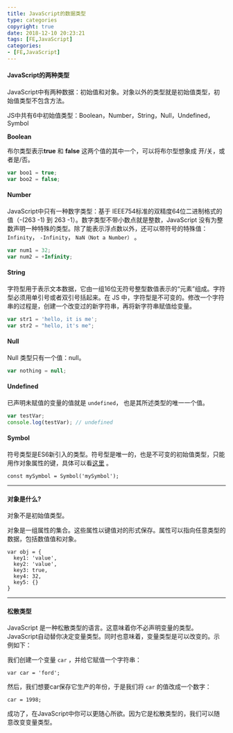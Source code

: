```yaml
---
title: JavaScript的数据类型
type: categories
copyright: true
date: 2018-12-10 20:23:21
tags: [FE,JavaScript]
categories: 
- [FE,JavaScript]
---
```


#### JavaScript的两种类型

JavaScript中有两种数据：初始值和对象。对象以外的类型就是初始值类型，初始值类型不包含方法。

JS中共有6中初始值类型：Boolean，Number，String，Null，Undefined，Symbol

<!--more-->

**Boolean**

布尔类型表示**true** 和 **false** 这两个值的其中一个，可以将布尔型想象成 开/关，或者是/否。

```js
var boo1 = true;
var boo2 = false;
```

#### **Number**

JavaScript中只有一种数字类型：基于 IEEE754标准的双精度64位二进制格式的值（-(263 -1) 到 263 -1）。数字类型不带小数点就是整数，JavaScript 没有为整数声明一种特殊的类型。除了能表示浮点数以外，还可以带符号的特殊值：`Infinity`， `-Infinity`， `NaN（Not a Number）`  。

```js
var num1 = 32;
var num2 = +Infinity;
```

#### String

字符型用于表示文本数据，它由一组16位无符号整型数值表示的“元素”组成。字符型必须用单引号或者双引号括起来。在 JS 中，字符型是不可变的。修改一个字符串的过程是，创建一个改变过的新字符串，再将新字符串赋值给变量。

```js
var str1 = 'hello, it is me';
var str2 = "hello, it's me";
```

#### **Null**

Null 类型只有一个值：null。

```js
var nothing = null;
```

#### Undefined

已声明未赋值的变量的值就是 `undefined`， 也是其所述类型的唯一一个值。

```js
var testVar;
console.log(testVar); // undefined
```

#### Symbol

符号类型是ES6新引入的类型。符号型是唯一的，也是不可变的初始值类型，只能用作对象属性的键，具体可以看[这里](https://developer.mozilla.org/en-US/docs/Glossary/Symbol) 。

```
const mySymbol = Symbol('mySymbol');
```

------

#### 对象是什么?

对象不是初始值类型。

对象是一组属性的集合。这些属性以键值对的形式保存。属性可以指向任意类型的数据，包括数值值和对象。

```
var obj = {
  key1: 'value',
  key2: 'value',
  key3: true,
  key4: 32,
  key5: {}
}
```

------

#### 松散类型

JavaScript 是一种松散类型的语言。这意味着你不必声明变量的类型。JavaScript自动替你决定变量类型。同时也意味着，变量类型是可以改变的。示例如下：

我们创建一个变量 `car` ，并给它赋值一个字符串：

```
var car = 'ford';
```

然后，我们想要car保存它生产的年份，于是我们将 `car` 的值改成一个数字：

```
car = 1998;
```

成功了，在JavaScript中你可以更随心所欲。因为它是松散类型的，我们可以随意改变变量类型。
